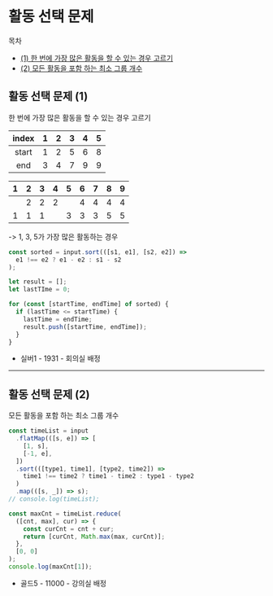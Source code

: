 <h1>활동 선택 문제</h1>

목차

- <a href="#select1">(1) 한 번에 가장 많은 활동을 할 수 있는 경우 고르기</a>
- <a href="#select2">(2) 모든 활동을 포함 하는 최소 그룹 개수</a>

<h2 id="select1">활동 선택 문제 (1)</h2>

한 번에 가장 많은 활동을 할 수 있는 경우 고르기

| index |  1  |  2  |  3  |  4  |  5  |
| :---: | :-: | :-: | :-: | :-: | :-: |
| start |  1  |  2  |  5  |  6  |  8  |
|  end  |  3  |  4  |  7  |  9  |  9  |

|  1  |  2  |  3  |  4  |  5  |  6  |  7  |  8  |  9  |
| :-: | :-: | :-: | :-: | :-: | :-: | :-: | :-: | :-: |
|     |  2  |  2  |  2  |     |  4  |  4  |  4  |  4  |
|  1  |  1  |  1  |     |  3  |  3  |  3  |  5  |  5  |

-> 1, 3, 5가 가장 많은 활동하는 경우

```javascript
const sorted = input.sort(([s1, e1], [s2, e2]) =>
  e1 !== e2 ? e1 - e2 : s1 - s2
);

let result = [];
let lastTIme = 0;

for (const [startTime, endTime] of sorted) {
  if (lastTime <= startTime) {
    lastTime = endTime;
    result.push([startTime, endTime]);
  }
}
```

- 실버1 - 1931 - 회의실 배정

---

<h2 id="select2">활동 선택 문제 (2)</h2>

모든 활동을 포함 하는 최소 그룹 개수

```javascript
const timeList = input
  .flatMap(([s, e]) => [
    [1, s],
    [-1, e],
  ])
  .sort(([type1, time1], [type2, time2]) =>
    time1 !== time2 ? time1 - time2 : type1 - type2
  )
  .map(([s, _]) => s);
// console.log(timeList);

const maxCnt = timeList.reduce(
  ([cnt, max], cur) => {
    const curCnt = cnt + cur;
    return [curCnt, Math.max(max, curCnt)];
  },
  [0, 0]
);
console.log(maxCnt[1]);
```

- 골드5 - 11000 - 강의실 배정
